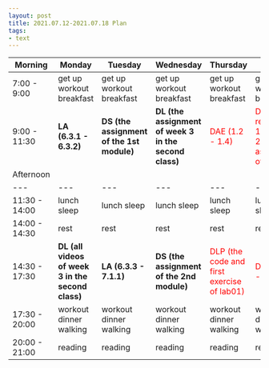 ```yaml
---
layout: post
title: 2021.07.12-2021.07.18 Plan
tags:
- text
---   
```


| Morning | Monday | Tuesday | Wednesday | Thursday | Friday | Saturday | Sunday |
|---|---|---|---|---|---|---|---|
| 7:00 - 9:00  | get up workout breakfast | get up workout breakfast | get up workout breakfast | get up workout breakfast | get up workout breakfast | get up workout breakfast | get up workout breakfast |
| 9:00 - 11:30 | **LA (6.3.1 - 6.3.2)**| **DS (the assignment of the 1st module)** | **DL (the assignment of week 3 in the second class)** | <font color=red > DAE (1.2 - 1.4) | <font color=red > DLP (the remaining 1st and 2nd assignsent  of lab01 ) | do something I like | do something I like |
| Afternoon  |   |   |   |   |   |   |   |
|---|---|---|---|---|---|---|---|
| 11:30 - 14:00  | lunch sleep | lunch sleep | lunch sleep | lunch sleep | lunch sleep | lunch sleep | lunch sleep |
| 14:00 - 14:30  | rest | rest | rest | rest | rest | rest | rest |
| 14:30 - 17:30  | **DL (all videos of week 3 in the second class)**| **LA (6.3.3 - 7.1.1)** | **DS (the assignment of the 2nd module)** | <font color=red > DLP (the code and first exercise of lab01) | <font color=red > DAE (1.5 - 1.7) | do something I like | do something I like |
| 17:30 - 20:00  | workout dinner walking | workout dinner walking  | workout dinner walking | workout dinner walking | workout dinner walking | workout dinner walking | workout dinner walking |
| 20:00 - 21:00  | reading | reading | reading | reading | reading | reading | reading |
